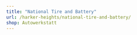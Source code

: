 ```yaml
---
title: "National Tire and Battery"
url: /harker-heights/national-tire-and-battery/
shop: Autowerkstatt
---
```

